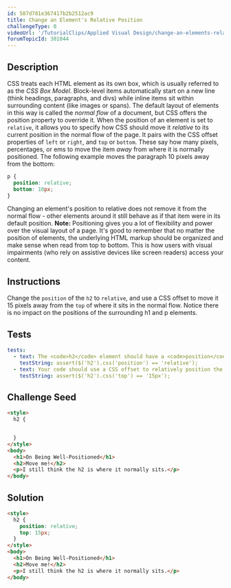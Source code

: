 ```yaml
---
id: 587d781e367417b2b2512ac9
title: Change an Element's Relative Position
challengeType: 0
videoUrl: '/TutorialClips/Applied Visual Design/change-an-elements-relative-position.webm'
forumTopicId: 301044
---
```


## Description
<section id='description'>
CSS treats each HTML element as its own box, which is usually referred to as the <dfn>CSS Box Model</dfn>. Block-level items automatically start on a new line (think headings, paragraphs, and divs) while inline items sit within surrounding content (like images or spans). The default layout of elements in this way is called the <dfn>normal flow</dfn> of a document, but CSS offers the position property to override it.
When the position of an element is set to <code>relative</code>, it allows you to specify how CSS should move it <i>relative</i> to its current position in the normal flow of the page. It pairs with the CSS offset properties of <code>left</code> or <code>right</code>, and <code>top</code> or <code>bottom</code>. These say how many pixels, percentages, or ems to move the item <i>away</i> from where it is normally positioned. The following example moves the paragraph 10 pixels away from the bottom:

```css
p {
  position: relative;
  bottom: 10px;
}
```

Changing an element's position to relative does not remove it from the normal flow - other elements around it still behave as if that item were in its default position.
<strong>Note:</strong> Positioning gives you a lot of flexibility and power over the visual layout of a page. It's good to remember that no matter the position of elements, the underlying HTML markup should be organized and make sense when read from top to bottom. This is how users with visual impairments (who rely on assistive devices like screen readers) access your content.
</section>

## Instructions
<section id='instructions'>
Change the <code>position</code> of the <code>h2</code> to <code>relative</code>, and use a CSS offset to move it 15 pixels away from the <code>top</code> of where it sits in the normal flow. Notice there is no impact on the positions of the surrounding h1 and p elements.
</section>

## Tests
<section id='tests'>

```yml
tests:
  - text: The <code>h2</code> element should have a <code>position</code> property set to <code>relative</code>.
    testString: assert($('h2').css('position') == 'relative');
  - text: Your code should use a CSS offset to relatively position the <code>h2</code> 15px away from the <code>top</code> of where it normally sits.
    testString: assert($('h2').css('top') == '15px');

```

</section>

## Challenge Seed
<section id='challengeSeed'>

<div id='html-seed'>

```html
<style>
  h2 {


  }
</style>
<body>
  <h1>On Being Well-Positioned</h1>
  <h2>Move me!</h2>
  <p>I still think the h2 is where it normally sits.</p>
</body>
```

</div>



</section>

## Solution
<section id='solution'>

```html
<style>
  h2 {
    position: relative;
    top: 15px;
  }
</style>
<body>
  <h1>On Being Well-Positioned</h1>
  <h2>Move me!</h2>
  <p>I still think the h2 is where it normally sits.</p>
</body>
```

</section>
